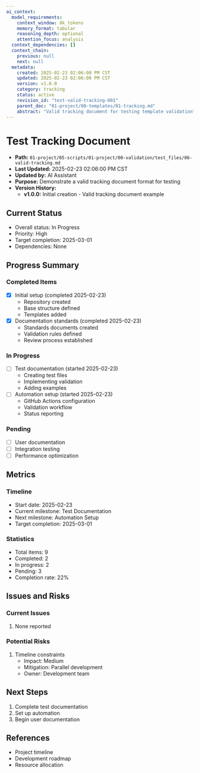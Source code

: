```yaml
---
ai_context:
  model_requirements:
    context_window: 8k_tokens
    memory_format: tabular
    reasoning_depth: optional
    attention_focus: analysis
  context_dependencies: []
  context_chain:
    previous: null
    next: null
  metadata:
    created: 2025-02-23 02:06:00 PM CST
    updated: 2025-02-23 02:06:00 PM CST
    version: v1.0.0
    category: tracking
    status: active
    revision_id: "test-valid-tracking-001"
    parent_doc: "01-project/00-templates/01-tracking.md"
    abstract: "Valid tracking document for testing template validation"
---
```


# Test Tracking Document

- **Path:** `01-project/05-scripts/01-project/00-validation/test_files/06-valid-tracking.md`
- **Last Updated:** 2025-02-23 02:06:00 PM CST
- **Updated by:** AI Assistant
- **Purpose:** Demonstrate a valid tracking document format for testing
- **Version History:**
  - **v1.0.0:** Initial creation - Valid tracking document example

## Current Status
- Overall status: In Progress
- Priority: High
- Target completion: 2025-03-01
- Dependencies: None

## Progress Summary
### Completed Items
- [x] Initial setup (completed 2025-02-23)
  - Repository created
  - Base structure defined
  - Templates added
- [x] Documentation standards (completed 2025-02-23)
  - Standards documents created
  - Validation rules defined
  - Review process established

### In Progress
- [ ] Test documentation (started 2025-02-23)
  - Creating test files
  - Implementing validation
  - Adding examples
- [ ] Automation setup (started 2025-02-23)
  - GitHub Actions configuration
  - Validation workflow
  - Status reporting

### Pending
- [ ] User documentation
- [ ] Integration testing
- [ ] Performance optimization

## Metrics
### Timeline
- Start date: 2025-02-23
- Current milestone: Test Documentation
- Next milestone: Automation Setup
- Target completion: 2025-03-01

### Statistics
- Total items: 9
- Completed: 2
- In progress: 2
- Pending: 3
- Completion rate: 22%

## Issues and Risks
### Current Issues
1. None reported

### Potential Risks
1. Timeline constraints
   - Impact: Medium
   - Mitigation: Parallel development
   - Owner: Development team

## Next Steps
1. Complete test documentation
2. Set up automation
3. Begin user documentation

## References
- Project timeline
- Development roadmap
- Resource allocation 